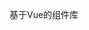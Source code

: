 <docs-header></docs-header>

<div class="container">
	<div class="index-content">
		<p>基于Vue的组件库</p>
	</div>
</div>

